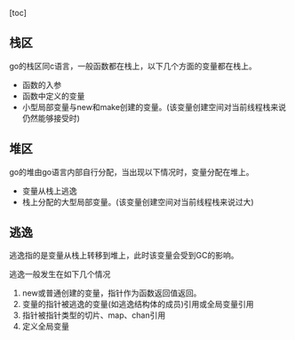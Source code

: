 [toc]

## 栈区

go的栈区同c语言，一般函数都在栈上，以下几个方面的变量都在栈上。

* 函数的入参
* 函数中定义的变量
* 小型局部变量与new和make创建的变量。(该变量创建空间对当前线程栈来说仍然能够接受时)

## 堆区

go的堆由go语言内部自行分配，当出现以下情况时，变量分配在堆上。

* 变量从栈上逃逸
* 栈上分配的大型局部变量。(该变量创建空间对当前线程栈来说过大)

## 逃逸

逃逸指的是变量从栈上转移到堆上，此时该变量会受到GC的影响。

逃逸一般发生在如下几个情况

1. new或普通创建的变量，指针作为函数返回值返回。
2. 变量的指针被逃逸的变量(如逃逸结构体的成员)引用或全局变量引用
3. 指针被指针类型的切片、map、chan引用
4. 定义全局变量